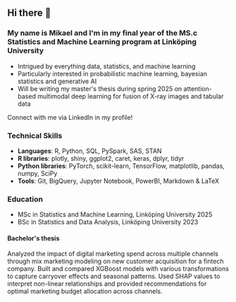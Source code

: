 ## Hi there 👋

### My name is Mikael and I'm in my final year of the MS.c Statistics and Machine Learning program at Linköping University
- Intrigued by everything data, statistics, and machine learning
- Particularly interested in probabilistic machine learning, bayesian statistics and generative AI
- Will be writing my master's thesis during spring 2025 on attention-based multimodal deep learning for fusion of X-ray images and tabular data

Connect with me via LinkedIn in my profile!

### Technical Skills
- **Languages**: R, Python, SQL, PySpark, SAS, STAN
- **R libraries**: plotly, shiny, ggplot2, caret, keras, dplyr, tidyr
- **Python libraries**: PyTorch, scikit-learn, TensorFlow, matplotlib, pandas, numpy, SciPy
- **Tools**: Git, BigQuery, Jupyter Notebook, PowerBI, Markdown & LaTeX

### Education
- MSc in Statistics and Machine Learning, Linköping University 2025
- BSc in Statistics and Data Analysis, Linköping University 2023

#### Bachelor's thesis
Analyzed the impact of digital marketing spend across multiple channels through mix marketing modeling on new customer acquisition for a fintech company. Built and compared XGBoost models with various transformations to capture carryover effects and seasonal patterns. Used SHAP values to interpret non-linear relationships and provided recommendations for optimal marketing budget allocation across channels.
